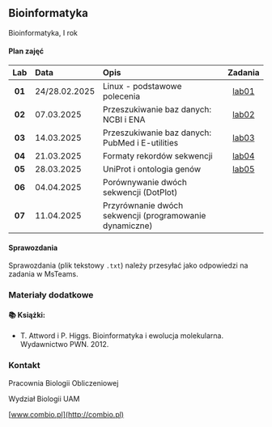 ## Bioinformatyka

Bioinformatyka, I rok

#### Plan zajęć

| Lab | Data | Opis | Zadania |
| :-: | :--|:-- | :-: |
| **01** | 24/28.02.2025 | Linux - podstawowe polecenia  | [lab01](./labs/lab01.md) |
| **02** | 07.03.2025 | Przeszukiwanie baz danych: NCBI i ENA  | [lab02](./labs/lab02.md) |
| **03** | 14.03.2025 | Przeszukiwanie baz danych: PubMed i E-utilities  | [lab03](./labs/lab03.md)|
| **04** | 21.03.2025 | Formaty rekordów sekwencji  |[lab04](./labs/lab04.md)|
| **05** | 28.03.2025 | UniProt i ontologia genów  | [lab05](./labs/lab05.md)|
| **06** | 04.04.2025 | Porównywanie dwóch sekwencji (DotPlot)  | |
| **07** | 11.04.2025 | Przyrównanie dwóch sekwencji (programowanie dynamiczne) | |

#### Sprawozdania

Sprawozdania (plik tekstowy `.txt`) należy przesyłać jako odpowiedzi na zadania w MsTeams.


### Materiały dodatkowe


#### :books: Książki:

* T. Attword i P. Higgs. Bioinformatyka i ewolucja molekularna. Wydawnictwo PWN. 2012.


### Kontakt

Pracownia Biologii Obliczeniowej

Wydział Biologii UAM

[www.combio.pl](http://combio.pl)

